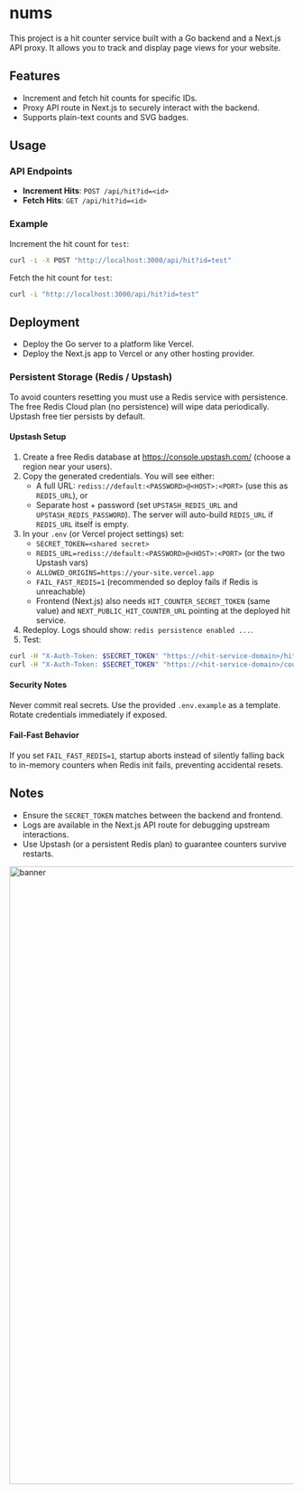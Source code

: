 # nums

This project is a hit counter service built with a Go backend and a Next.js API proxy. It allows you to track and display page views for your website.

## Features
- Increment and fetch hit counts for specific IDs.
- Proxy API route in Next.js to securely interact with the backend.
- Supports plain-text counts and SVG badges.

## Usage

### API Endpoints
- **Increment Hits**: `POST /api/hit?id=<id>`
- **Fetch Hits**: `GET /api/hit?id=<id>`

### Example
Increment the hit count for `test`:
```bash
curl -i -X POST "http://localhost:3000/api/hit?id=test"
```

Fetch the hit count for `test`:
```bash
curl -i "http://localhost:3000/api/hit?id=test"
```

## Deployment
- Deploy the Go server to a platform like Vercel.
- Deploy the Next.js app to Vercel or any other hosting provider.

### Persistent Storage (Redis / Upstash)
To avoid counters resetting you must use a Redis service with persistence. The free Redis Cloud plan (no persistence) will wipe data periodically. Upstash free tier persists by default.

#### Upstash Setup
1. Create a free Redis database at https://console.upstash.com/ (choose a region near your users).
2. Copy the generated credentials. You will see either:
	- A full URL: `rediss://default:<PASSWORD>@<HOST>:<PORT>` (use this as `REDIS_URL`), or
	- Separate host + password (set `UPSTASH_REDIS_URL` and `UPSTASH_REDIS_PASSWORD`). The server will auto-build `REDIS_URL` if `REDIS_URL` itself is empty.
3. In your `.env` (or Vercel project settings) set:
	- `SECRET_TOKEN=<shared secret>`
	- `REDIS_URL=rediss://default:<PASSWORD>@<HOST>:<PORT>` (or the two Upstash vars)
	- `ALLOWED_ORIGINS=https://your-site.vercel.app`
	- `FAIL_FAST_REDIS=1` (recommended so deploy fails if Redis is unreachable)
	- Frontend (Next.js) also needs `HIT_COUNTER_SECRET_TOKEN` (same value) and `NEXT_PUBLIC_HIT_COUNTER_URL` pointing at the deployed hit service.
4. Redeploy. Logs should show: `redis persistence enabled ...`.
5. Test:
```bash
curl -H "X-Auth-Token: $SECRET_TOKEN" "https://<hit-service-domain>/hit?id=home"
curl -H "X-Auth-Token: $SECRET_TOKEN" "https://<hit-service-domain>/count?id=home&format=txt"
```

#### Security Notes
Never commit real secrets. Use the provided `.env.example` as a template. Rotate credentials immediately if exposed.

#### Fail-Fast Behavior
If you set `FAIL_FAST_REDIS=1`, startup aborts instead of silently falling back to in-memory counters when Redis init fails, preventing accidental resets.

## Notes
- Ensure the `SECRET_TOKEN` matches between the backend and frontend.
- Logs are available in the Next.js API route for debugging upstream interactions.
 - Use Upstash (or a persistent Redis plan) to guarantee counters survive restarts.
  
<img width="1920" height="1093" alt="banner" src="https://github.com/user-attachments/assets/bd074a80-ea82-43a6-9649-bc00ab7d1446" />
